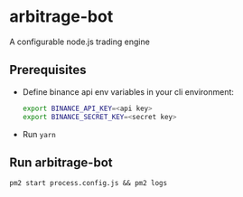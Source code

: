 # arbitrage-bot

A configurable node.js trading engine

## Prerequisites

- Define binance api env variables in your cli environment:
    ```sh
    export BINANCE_API_KEY=<api key>
    export BINANCE_SECRET_KEY=<secret key>
    ```
- Run `yarn`

## Run arbitrage-bot

`pm2 start process.config.js && pm2 logs`
